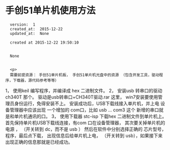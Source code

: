 
  # 手创51单片机使用方法

      version:  1
      created_at:  2015-12-22
      updated_at:  None

      created at 2015-12-22 19:50:10 


      None


      <p>
      需要前提资源： 手创51单片机板， 手创51单片机光盘中的资源 （包含开发工具，驱动程序，下载器，源代码参考等等）

1， 使用keil 编写程序，并编译成 hex 二进制文件。
2， 安装usb 转串口的驱动  ch340T 那个。
 驱动是usb转串口+CH340T驱动.rar 这里， 
win7安装要使用管理员身份运行，免得安装不上。
安装成功后，USB下载线接入单片机，并上电
设备管理器中应该出现 一个增加的 com口，比如  usb ... com3 
这个 新增的串口就是和单片机通讯的口。
3， 使用下载器 stc-isp 下载hex 二进制文件到单片机上。 
  首先保持单片机USB下载线连接，有com 口在设备管理器，
其次要关掉单片机的电源 ， （开关转到 dc，而不是 usb ）
然后在软件中分别选择正确的 芯片型号，程序，最后点下载，
出现信息后给单片机上电， （开关转到 usb），如果接下来出现正确的信息那就是已经成功。 
      </p>

  